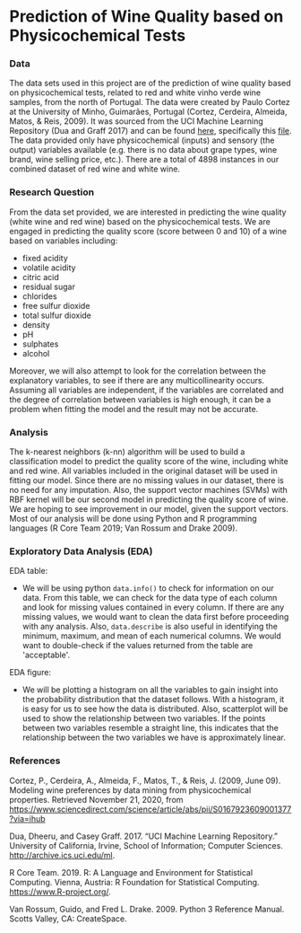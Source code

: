 # Prediction of Wine Quality based on Physicochemical Tests 

### Data

The data sets used in this project are of the prediction of wine quality based on physicochemical tests, related to red and white vinho verde wine samples, from the north of Portugal. The data were created by Paulo Cortez at the University of Minho, Guimarães, Portugal (Cortez, Cerdeira, Almeida, Matos, &amp; Reis, 2009). It was sourced from the UCI Machine Learning Repository (Dua and Graff 2017) and can be found [here](https://archive.ics.uci.edu/ml/datasets/Wine+Quality), specifically this [file](https://archive.ics.uci.edu/ml/machine-learning-databases/wine-quality/). The data provided only have physicochemical (inputs) and sensory (the output) variables available (e.g. there is no data about grape types, wine brand, wine selling price, etc.). There are a total of 4898 instances in our combined dataset of red wine and white wine.

### Research Question

From the data set provided, we are interested in predicting the wine quality (white wine and red wine) based on the physicochemical tests. We are engaged in predicting the quality score (score between 0 and 10) of a wine based on variables including:

- fixed acidity
- volatile acidity
- citric acid
- residual sugar
- chlorides
- free sulfur dioxide
- total sulfur dioxide
- density
- pH
- sulphates
- alcohol

Moreover, we will also attempt to look for the correlation between the explanatory variables, to see if there are any multicollinearity occurs. Assuming all variables are independent, if the variables are correlated and the degree of correlation between variables is high enough, it can be a problem when fitting the model and the result may not be accurate. 

### Analysis

The k-nearest neighbors (k-nn) algorithm will be used to build a classification model to predict the quality score of the wine, including white and red wine. All variables included in the original dataset will be used in fitting our model. Since there are no missing values in our dataset, there is no need for any imputation. 
Also, the support vector machines (SVMs) with RBF kernel will be our second model in predicting the quality score of wine. We are hoping to see improvement in our model, given the support vectors. Most of our analysis will be done using Python and R programming languages (R Core Team 2019; Van Rossum and Drake 2009). 

### Exploratory Data Analysis (EDA)

EDA table:

- We will be using python `data.info()` to check for information on our data. From this table, we can check for the data type of each column and look for missing values contained in every column. If there are any missing values, we would want to clean the data first before proceeding with any analysis. Also, `data.describe` is also useful in identifying the minimum, maximum, and mean of each numerical columns. We would want to double-check if the values returned from the table are 'acceptable'. 

EDA figure:

- We will be plotting a histogram on all the variables to gain insight into the probability distribution that the dataset follows. With a histogram, it is easy for us to see how the data is distributed. Also, scatterplot will be used to show the relationship between two variables. If the points between two variables resemble a straight line, this indicates that the relationship between the two variables we have is approximately linear. 




### References

Cortez, P., Cerdeira, A., Almeida, F., Matos, T., &amp; Reis, J. (2009, June 09). Modeling wine preferences by data mining from physicochemical properties. Retrieved November 21, 2020, from https://www.sciencedirect.com/science/article/abs/pii/S0167923609001377?via=ihub

Dua, Dheeru, and Casey Graff. 2017. “UCI Machine Learning Repository.” University of California, Irvine, School of Information; Computer Sciences. http://archive.ics.uci.edu/ml.

R Core Team. 2019. R: A Language and Environment for Statistical Computing. Vienna, Austria: R Foundation for Statistical Computing. https://www.R-project.org/.

Van Rossum, Guido, and Fred L. Drake. 2009. Python 3 Reference Manual. Scotts Valley, CA: CreateSpace.

